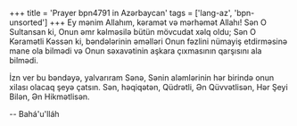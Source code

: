 +++
title = 'Prayer bpn4791 in Azərbaycan'
tags = ['lang-az', 'bpn-unsorted']
+++
Ey mənim Allahım, kəramət və mərhəmət Allahı! Sən O Sultansan ki, Onun əmr kəlməsilə bütün mövcudat xəlq oldu; Sən O Kəramətli Kəssən ki, bəndələrinin əməlləri Onun fəzlini nümayiş etdirməsinə mane ola bilmədi və Onun səxavətinin aşkara çıxmasının qarşısını ala bilmədi.

İzn ver bu bəndəyə, yalvarıram Sənə, Sənin aləmlərinin hər birində onun xilası olacaq şeyə çatsın. Sən, həqiqətən, Qüdrətli, Ən Qüvvətlisən, Hər Şeyi Bilən, Ən Hikmətlisən.

-- Bahá'u'lláh
